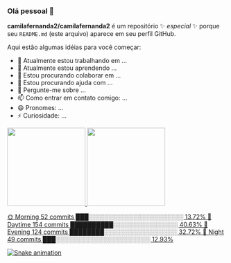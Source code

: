 ### Olá pessoal 👋

**camilafernanda2/camilafernanda2** é um repositório ✨ _especial_ ✨ porque seu `README.md` (este arquivo) aparece em seu perfil GitHub.

Aqui estão algumas idéias para você começar:

- 🔭 Atualmente estou trabalhando em ...
- 🌱 Atualmente estou aprendendo ...
- 👯 Estou procurando colaborar em ...
- 🤔 Estou procurando ajuda com ...
- 💬 Pergunte-me sobre ...
- 📫 Como entrar em contato comigo: ...
- 😄 Pronomes: ...
- ⚡ Curiosidade: ...

<div>
<a href="https://github.com/thulioxavier">
<img height="180em" src="https://github-readme-stats.vercel.app/api/top-langs/?username=thulioxavier&layout=compact&langs_count=7&theme=dracula"/>
<img height="180em" src="https://github-readme-stats.vercel.app/api?username=thulioxavier&show_icons=true&theme=dracula&include_all_commits=true&count_private=true"/>
</div>

🌞 Morning    52 commits     ███░░░░░░░░░░░░░░░░░░░░░░   13.72% 
🌆 Daytime    154 commits    ██████████░░░░░░░░░░░░░░░   40.63% 
🌃 Evening    124 commits    ████████░░░░░░░░░░░░░░░░░   32.72% 
🌙 Night      49 commits     ███░░░░░░░░░░░░░░░░░░░░░░   12.93%

  
![Snake animation](https://github.com/thulioxavier/thulioxavier/blob/output/github-contribution-grid-snake.svg)
